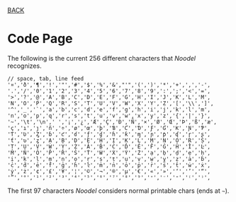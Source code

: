 [BACK](README.md)

# Code Page

The following is the current 256 different characters that _Noodel_ recognizes.

```
// space, tab, line feed
'¤','ð','¶','!','"','#','$','%','&',"'",'(',')','*','+',',','-',
'.','/','0','1','2','3','4','5','6','7','8','9',':',';','<','=',
'>','?','@','A','B','C','D','E','F','G','H','I','J','K','L','M',
'N','O','P','Q','R','S','T','U','V','W','X','Y','Z','[','\\',']',
'^','_','`','a','b','c','d','e','f','g','h','i','j','k','l','m',
'n','o','p','q','r','s','t','u','v','w','x','y','z','{','|','}',
'~','\t','\n',' ','¡','¿','Æ','Ç','Ð','Ñ','×','Ø','Œ','Þ','ß','æ',
'ç','ı','ȷ','ñ','÷','ø','œ','þ','Ɓ','Ƈ','Ɗ','Ƒ','Ɠ','Ƙ','Ɲ','Ƥ',
'Ƭ','Ʋ','Ȥ','ɓ','ƈ','ɗ','ƒ','ɠ','ɦ','ƙ','ɱ','ɲ','ƥ','ʠ','ɼ','ʂ',
'ƭ','ʋ','ȥ','Ạ','Ḅ','Ḍ','Ẹ','Ḥ','Ị','Ḳ','Ḷ','Ṃ','Ṇ','Ọ','Ṛ','Ṣ',
'Ṭ','Ụ','Ṿ','Ẉ','Ỵ','Ẓ','Ȧ','Ḃ','Ċ','Ḋ','Ė','Ḟ','Ġ','Ḣ','İ','Ŀ',
'Ṁ','Ṅ','Ȯ','Ṗ','Ṙ','Ṡ','Ṫ','Ẇ','Ẋ','Ẏ','Ż','ạ','ḅ','ḍ','ẹ','ḥ',
'ị','ḳ','ḷ','ṃ','ṇ','ọ','ṛ','ṣ','ṭ','ụ','ṿ','ẉ','ỵ','ẓ','ȧ','ḃ',
'ċ','ḋ','ė','ḟ','ġ','ḣ','ŀ','ṁ','ṅ','ȯ','ṗ','ṙ','ṡ','ṫ','ẇ','ẋ',
'ẏ','ż','¢','£','¥','¦','©','¬','®','µ','€','«','»','‘','’','“',
'”','°','¹','²','³','⁴','⁵','⁶','⁷','⁸','⁹','⁺','⁻','⁼','⁽','⁾',
```

The first 97 characters _Noodel_ considers normal printable chars (ends at `~`).
